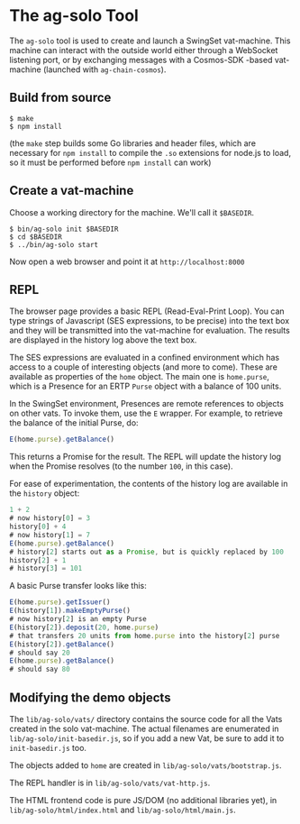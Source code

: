 # The ag-solo Tool

The `ag-solo` tool is used to create and launch a SwingSet vat-machine. This
machine can interact with the outside world either through a WebSocket
listening port, or by exchanging messages with a Cosmos-SDK -based
vat-machine (launched with `ag-chain-cosmos`).

## Build from source

```
$ make
$ npm install
```

(the `make` step builds some Go libraries and header files, which are
necessary for `npm install` to compile the `.so` extensions for node.js to
load, so it must be performed before `npm install` can work)

## Create a vat-machine

Choose a working directory for the machine. We'll call it `$BASEDIR`.

```
$ bin/ag-solo init $BASEDIR
$ cd $BASEDIR
$ ../bin/ag-solo start
```

Now open a web browser and point it at `http://localhost:8000`

## REPL

The browser page provides a basic REPL (Read-Eval-Print Loop). You can type
strings of Javascript (SES expressions, to be precise) into the text box and
they will be transmitted into the vat-machine for evaluation. The results are
displayed in the history log above the text box.

The SES expressions are evaluated in a confined environment which has access
to a couple of interesting objects (and more to come). These are available as
properties of the `home` object. The main one is `home.purse`, which is a
Presence for an ERTP `Purse` object with a balance of 100 units.

In the SwingSet environment, Presences are remote references to objects on
other vats. To invoke them, use the `E` wrapper. For example, to retrieve the
balance of the initial Purse, do:

```js
E(home.purse).getBalance()
```

This returns a Promise for the result. The REPL will update the history log
when the Promise resolves (to the number `100`, in this case).

For ease of experimentation, the contents of the history log are available in
the `history` object:

```js
1 + 2
# now history[0] = 3
history[0] + 4
# now history[1] = 7
E(home.purse).getBalance()
# history[2] starts out as a Promise, but is quickly replaced by 100
history[2] + 1
# history[3] = 101
```

A basic Purse transfer looks like this:

```js
E(home.purse).getIssuer()
E(history[1]).makeEmptyPurse()
# now history[2] is an empty Purse
E(history[2]).deposit(20, home.purse)
# that transfers 20 units from home.purse into the history[2] purse
E(history[2]).getBalance()
# should say 20
E(home.purse).getBalance()
# should say 80
```

## Modifying the demo objects

The `lib/ag-solo/vats/` directory contains the source code for all the Vats
created in the solo vat-machine. The actual filenames are enumerated in
`lib/ag-solo/init-basedir.js`, so if you add a new Vat, be sure to add it to
`init-basedir.js` too.

The objects added to `home` are created in `lib/ag-solo/vats/bootstrap.js`.

The REPL handler is in `lib/ag-solo/vats/vat-http.js`.

The HTML frontend code is pure JS/DOM (no additional libraries yet), in
`lib/ag-solo/html/index.html` and `lib/ag-solo/html/main.js`.
